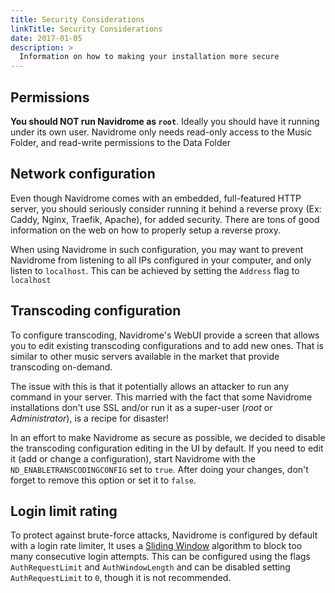 ```yaml
---
title: Security Considerations
linkTitle: Security Considerations
date: 2017-01-05
description: >
  Information on how to making your installation more secure
---
```



## Permissions

**You should NOT run Navidrome as `root`**. Ideally you should have it running under its own user. Navidrome only
needs read-only access to the Music Folder, and read-write permissions to the Data Folder

## Network configuration

Even though Navidrome comes with an embedded, full-featured HTTP server, you should seriously consider running it 
behind a reverse proxy (Ex: Caddy, Nginx, Traefik, Apache), for added security. There are tons of good information 
on the web on how to properly setup a reverse proxy.

When using Navidrome in such configuration, you may want to prevent Navidrome from listening to all IPs configured 
in your computer, and only listen to `localhost`. This can be achieved by setting the `Address` flag to `localhost`

## Transcoding configuration

To configure transcoding, Navidrome's WebUI provide a screen that allows you to edit existing
transcoding configurations and to add new ones. That is similar to other music servers available
in the market that provide transcoding on-demand.

The issue with this is that it potentially allows an attacker to run any command in your server.
This married with the fact that some Navidrome installations don't use SSL and/or run it as a
super-user (_root_ or _Administrator_), is a recipe for disaster!

In an effort to make Navidrome as secure as possible, we decided to disable the transcoding
configuration editing in the UI by default. If you need to edit it (add or change a configuration),
start Navidrome with the `ND_ENABLETRANSCODINGCONFIG` set to `true`. After doing your changes,
don't forget to remove this option or set it to `false`.

## Login limit rating

To protect against brute-force attacks, Navidrome is configured by default with a login rate limiter,
It uses a [Sliding Window](https://blog.cloudflare.com/counting-things-a-lot-of-different-things/#slidingwindowstotherescue) 
algorithm to block too many consecutive login attempts. This can be configured using the flags `AuthRequestLimit` and 
`AuthWindowLength` and can be disabled setting `AuthRequestLimit` to `0`, though it is not recommended. 